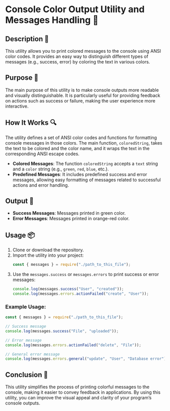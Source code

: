 # Console Color Output Utility and Messages Handling 🎨

## Description 📝

This utility allows you to print colored messages to the console using ANSI color codes.
It provides an easy way to distinguish different types of messages (e.g., success, error) by coloring the text in various colors.

## Purpose 🎯

The main purpose of this utility is to make console outputs more readable and visually distinguishable.
It is particularly useful for providing feedback on actions such as success or failure, making the user experience more interactive.

## How It Works 🔍

The utility defines a set of ANSI color codes and functions for formatting console messages in those colors.
The main function, `coloredString`, takes the text to be colored and the color name, and it wraps the text in the corresponding ANSI escape codes.

-   **Colored Messages**: The function `coloredString` accepts a `text` string and a `color` string (e.g., `green`, `red`, `blue`, etc.).
-   **Predefined Messages**: It includes predefined success and error messages, allowing easy formatting of messages related to successful actions and error handling.

## Output 📜

-   **Success Messages**: Messages printed in green color.
-   **Error Messages**: Messages printed in orange-red color.

## Usage 📦

1. Clone or download the repository.
2. Import the utility into your project:
    ```js
    const { messages } = require("./path_to_this_file");
    ```
3. Use the `messages.success` or `messages.errors` to print success or error messages:
    ```js
    console.log(messages.success("User", "created"));
    console.log(messages.errors.actionFailed("create", "User"));
    ```

### Example Usage:

```js
const { messages } = require("./path_to_this_file");

// Success message
console.log(messages.success("File", "uploaded"));

// Error message
console.log(messages.errors.actionFailed("delete", "File"));

// General error message
console.log(messages.errors.general("update", "User", "Database error"));
```

## Conclusion 🚀

This utility simplifies the process of printing colorful messages to the console, making it easier to convey feedback in applications.
By using this utility, you can improve the visual appeal and clarity of your program’s console outputs.
